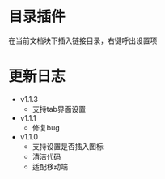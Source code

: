 # 目录插件

在当前文档块下插入链接目录，右键呼出设置项

# 更新日志
- v1.1.3
  - 支持tab界面设置
- v1.1.1
  - 修复bug
- v1.1.0
  - 支持设置是否插入图标
  - 清洁代码
  - 适配移动端